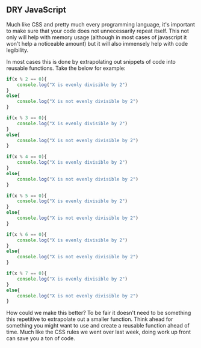 ## DRY JavaScript

Much like CSS and pretty much every programming language, it's important to make sure that your code does not unnecessarily repeat itself. This not only will help with memory usage (although in most cases of javascript it won't help a noticeable amount) but it will also immensely help with code legibility. 

In most cases this is done by extrapolating out snippets of code into reusable functions. Take the below for example:

``` javascript
if(x % 2 == 0){
    console.log("X is evenly divisible by 2")
}
else{
    console.log("X is not evenly divisible by 2")
}

if(x % 3 == 0){
    console.log("X is evenly divisible by 2")
}
else{
    console.log("X is not evenly divisible by 2")
}

if(x % 4 == 0){
    console.log("X is evenly divisible by 2")
}
else{
    console.log("X is not evenly divisible by 2")
}

if(x % 5 == 0){
    console.log("X is evenly divisible by 2")
}
else{
    console.log("X is not evenly divisible by 2")
}

if(x % 6 == 0){
    console.log("X is evenly divisible by 2")
}
else{
    console.log("X is not evenly divisible by 2")
}

if(x % 7 == 0){
    console.log("X is evenly divisible by 2")
}
else{
    console.log("X is not evenly divisible by 2")
}

```

How could we make this better? To be fair it doesn't need to be something this repetitive to extrapolate out a smaller function. Think ahead for something you might want to use and create a reusable function ahead of time. Much like the CSS rules we went over last week, doing work up front can save you a ton of code.